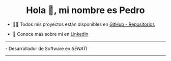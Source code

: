 <h1 align="center">Hola 👋, mi nombre es Pedro</h1>

- 👨‍💻 Todos mis proyectos están disponibles en [GitHub - Repositorios](https://github.com/PedDevFr?tab=repositories)

- 📄 Conoce más sobre mi en [Linkedin](https://www.linkedin.com/in/pedro-infante-poma/)

<hr>
  <p>- Desarrollador de Software en <i>SENATI</i></p>
<hr>

